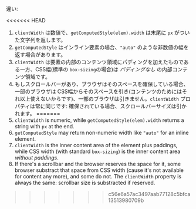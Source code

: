 違い:

<<<<<<< HEAD
1. `clientWidth` は数値で、`getComputedStyle(elem).width` は末尾に `px` がついた文字列を返します。
2. `getComputedStyle` はインライン要素の場合、`"auto"` のような非数値の幅を返す場合があります。
3. `clientWidth` は要素の内部のコンテンツ領域にパディングを加えたものである一方、CSS幅(標準の `box-sizing`の場合)は *パディングなし* の内部コンテンツ領域です。
4. もしスクロールバーがあり、ブラウザはそのスペースを確保している場合、一部のブラウザは CSS幅からそのスペースを引き(コンテンツのためにはそれ以上使えないからです)、一部のブラウザは引きません。`clientWidth` プロパティは常に同じです: 確保されている場合、スクロールバーサイズは引かれます。
=======
1. `clientWidth` is numeric, while `getComputedStyle(elem).width` returns a string with `px` at the end.
2. `getComputedStyle` may return non-numeric width like `"auto"` for an inline element.
3. `clientWidth` is the inner content area of the element plus paddings, while CSS width (with standard `box-sizing`) is the inner content area *without paddings*.
4. If there's a scrollbar and the browser reserves the space for it, some browser substract that space from CSS width (cause it's not available for content any more), and some do not. The `clientWidth` property is always the same: scrollbar size is substracted if reserved.
>>>>>>> c56e6a57ac3497aab77128c5bfca13513980709b

